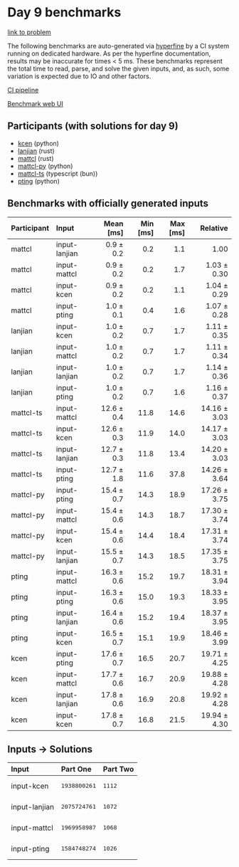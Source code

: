 # Day 9 benchmarks

[link to problem](https://adventofcode.com/2023/day/9)

The following benchmarks are auto-generated via
[hyperfine](https://github.com/sharkdp/hyperfine) by a CI system running on
dedicated hardware. As per the hyperfine documentation, results may be
inaccurate for times < 5 ms. These benchmarks represent the total time to read,
parse, and solve the given inputs, and, as such, some variation is expected due
to IO and other factors.

[CI pipeline](http://ci.papercode.net:8080/teams/main/pipelines/aoc2023)

[Benchmark web UI](https://aoc.ancalagon.black)


## Participants (with solutions for day 9)

- [kcen](https://github.com/kcen/aoc2023) (python)
- [lanjian](https://github.com/lanjian/aoc-2023) (rust)
- [mattcl](https://github.com/mattcl/aoc2023) (rust)
- [mattcl-py](https://github.com/mattcl/aoc2023-py) (python)
- [mattcl-ts](https://github.com/mattcl/aoc2023-js) (typescript (bun))
- [pting](https://github.com/pting/aoc2023) (python)


## Benchmarks with officially generated inputs

| Participant | Input | Mean [ms] | Min [ms] | Max [ms] | Relative |
|:---|:---|---:|---:|---:|---:|
| mattcl | input-lanjian | 0.9 ± 0.2 | 0.2 | 1.1 | 1.00 |
| mattcl | input-mattcl | 0.9 ± 0.2 | 0.2 | 1.7 | 1.03 ± 0.30 |
| mattcl | input-kcen | 0.9 ± 0.2 | 0.2 | 1.1 | 1.04 ± 0.29 |
| mattcl | input-pting | 1.0 ± 0.1 | 0.4 | 1.6 | 1.07 ± 0.28 |
| lanjian | input-kcen | 1.0 ± 0.2 | 0.7 | 1.7 | 1.11 ± 0.35 |
| lanjian | input-mattcl | 1.0 ± 0.2 | 0.7 | 1.7 | 1.11 ± 0.34 |
| lanjian | input-lanjian | 1.0 ± 0.2 | 0.7 | 1.7 | 1.14 ± 0.36 |
| lanjian | input-pting | 1.0 ± 0.2 | 0.7 | 1.6 | 1.16 ± 0.37 |
| mattcl-ts | input-mattcl | 12.6 ± 0.4 | 11.8 | 14.6 | 14.16 ± 3.03 |
| mattcl-ts | input-kcen | 12.6 ± 0.3 | 11.9 | 14.0 | 14.17 ± 3.03 |
| mattcl-ts | input-lanjian | 12.7 ± 0.3 | 11.8 | 13.4 | 14.20 ± 3.03 |
| mattcl-ts | input-pting | 12.7 ± 1.8 | 11.6 | 37.8 | 14.26 ± 3.64 |
| mattcl-py | input-pting | 15.4 ± 0.7 | 14.3 | 18.9 | 17.26 ± 3.75 |
| mattcl-py | input-mattcl | 15.4 ± 0.6 | 14.3 | 18.7 | 17.30 ± 3.74 |
| mattcl-py | input-kcen | 15.4 ± 0.6 | 14.4 | 18.4 | 17.31 ± 3.74 |
| mattcl-py | input-lanjian | 15.5 ± 0.7 | 14.3 | 18.5 | 17.35 ± 3.75 |
| pting | input-mattcl | 16.3 ± 0.6 | 15.2 | 19.7 | 18.31 ± 3.94 |
| pting | input-pting | 16.3 ± 0.6 | 15.0 | 19.3 | 18.33 ± 3.95 |
| pting | input-lanjian | 16.4 ± 0.6 | 15.2 | 19.4 | 18.37 ± 3.95 |
| pting | input-kcen | 16.5 ± 0.7 | 15.1 | 19.9 | 18.46 ± 3.99 |
| kcen | input-pting | 17.6 ± 0.7 | 16.5 | 20.7 | 19.71 ± 4.25 |
| kcen | input-mattcl | 17.7 ± 0.6 | 16.7 | 20.9 | 19.88 ± 4.28 |
| kcen | input-lanjian | 17.8 ± 0.6 | 16.9 | 20.8 | 19.92 ± 4.28 |
| kcen | input-kcen | 17.8 ± 0.7 | 16.8 | 21.5 | 19.94 ± 4.30 |


## Inputs -> Solutions

| Input | Part One | Part Two |
|:---|:---|:---|
|input-kcen|<pre>1938800261</pre>|<pre>1112</pre>|
|input-lanjian|<pre>2075724761</pre>|<pre>1072</pre>|
|input-mattcl|<pre>1969958987</pre>|<pre>1068</pre>|
|input-pting|<pre>1584748274</pre>|<pre>1026</pre>|
